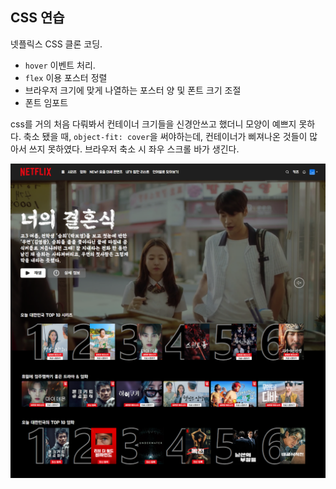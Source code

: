 ## CSS 연습

넷플릭스 CSS 클론 코딩.
- `hover` 이벤트 처리.
- `flex` 이용 포스터 정렬
- 브라우저 크기에 맞게 나열하는 포스터 양 및 폰트 크기 조절
- 폰트 임포트

css를 거의 처음 다뤄봐서 컨테이너 크기들을 신경안쓰고 했더니
모양이 예쁘지 못하다. 축소 됐을 때, `object-fit: cover`을 써야하는데,
컨테이너가 삐져나온 것들이 많아서 쓰지 못하였다.
브라우저 축소 시 좌우 스크롤 바가 생긴다.<br>


![이미지](./images/netflix.png)